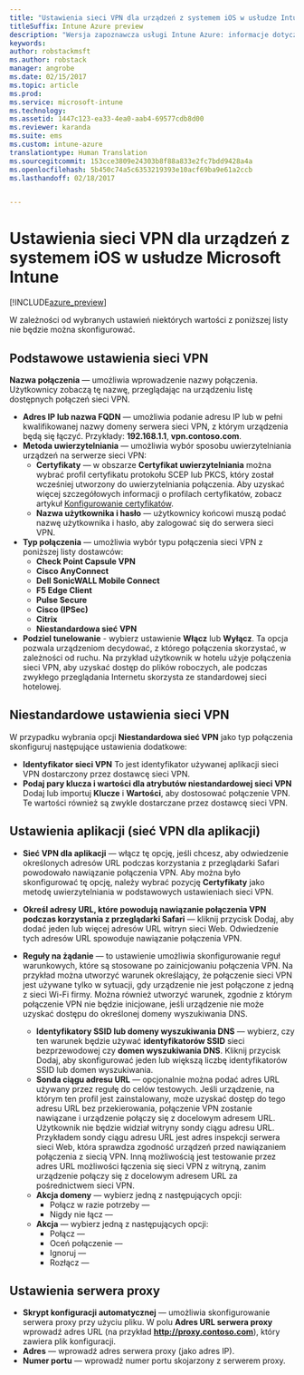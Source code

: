 ```yaml
---
title: "Ustawienia sieci VPN dla urządzeń z systemem iOS w usłudze Intune"
titleSuffix: Intune Azure preview
description: "Wersja zapoznawcza usługi Intune Azure: informacje dotyczące ustawień usługi Intune służących do konfigurowania połączeń sieci VPN na urządzeniach z systemem iOS."
keywords: 
author: robstackmsft
ms.author: robstack
manager: angrobe
ms.date: 02/15/2017
ms.topic: article
ms.prod: 
ms.service: microsoft-intune
ms.technology: 
ms.assetid: 1447c123-ea33-4ea0-aab4-69577cdb8d00
ms.reviewer: karanda
ms.suite: ems
ms.custom: intune-azure
translationtype: Human Translation
ms.sourcegitcommit: 153cce3809e24303b8f88a833e2fc7bdd9428a4a
ms.openlocfilehash: 5b450c74a5c6353219393e10acf69ba9e61a2ccb
ms.lasthandoff: 02/18/2017


---
```


# <a name="vpn-settings-for-ios-devices-in-microsoft-intune"></a>Ustawienia sieci VPN dla urządzeń z systemem iOS w usłudze Microsoft Intune

[!INCLUDE[azure_preview](../includes/azure_preview.md)]

W zależności od wybranych ustawień niektórych wartości z poniższej listy nie będzie można skonfigurować.

## <a name="base-vpn-settings"></a>Podstawowe ustawienia sieci VPN


**Nazwa połączenia** — umożliwia wprowadzenie nazwy połączenia. Użytkownicy zobaczą tę nazwę, przeglądając na urządzeniu listę dostępnych połączeń sieci VPN.
- **Adres IP lub nazwa FQDN** — umożliwia podanie adresu IP lub w pełni kwalifikowanej nazwy domeny serwera sieci VPN, z którym urządzenia będą się łączyć. Przykłady: **192.168.1.1**, **vpn.contoso.com**.
- **Metoda uwierzytelniania** — umożliwia wybór sposobu uwierzytelniania urządzeń na serwerze sieci VPN:
    - **Certyfikaty** — w obszarze **Certyfikat uwierzytelniania** można wybrać profil certyfikatu protokołu SCEP lub PKCS, który został wcześniej utworzony do uwierzytelniania połączenia. Aby uzyskać więcej szczegółowych informacji o profilach certyfikatów, zobacz artykuł [Konfigurowanie certyfikatów](how-to-configure-certificates.md).
    - **Nazwa użytkownika i hasło** — użytkownicy końcowi muszą podać nazwę użytkownika i hasło, aby zalogować się do serwera sieci VPN.
- **Typ połączenia** — umożliwia wybór typu połączenia sieci VPN z poniższej listy dostawców:
    - **Check Point Capsule VPN**
    - **Cisco AnyConnect**
    - **Dell SonicWALL Mobile Connect**
    - **F5 Edge Client**
    - **Pulse Secure**
    - **Cisco (IPSec)**
    - **Citrix**
    - **Niestandardowa sieć VPN**
- **Podziel tunelowanie** - wybierz ustawienie **Włącz** lub **Wyłącz**. Ta opcja pozwala urządzeniom decydować, z którego połączenia skorzystać, w zależności od ruchu. Na przykład użytkownik w hotelu użyje połączenia sieci VPN, aby uzyskać dostęp do plików roboczych, ale podczas zwykłego przeglądania Internetu skorzysta ze standardowej sieci hotelowej.


## <a name="custom-vpn-settings"></a>Niestandardowe ustawienia sieci VPN

W przypadku wybrania opcji **Niestandardowa sieć VPN** jako typ połączenia skonfiguruj następujące ustawienia dodatkowe:

- **Identyfikator sieci VPN** To jest identyfikator używanej aplikacji sieci VPN dostarczony przez dostawcę sieci VPN.
- **Podaj pary klucza i wartości dla atrybutów niestandardowej sieci VPN** Dodaj lub importuj **Klucze** i **Wartości**, aby dostosować połączenie VPN. Te wartości również są zwykle dostarczane przez dostawcę sieci VPN.

## <a name="apps-per-app-vpn-settings"></a>Ustawienia aplikacji (sieć VPN dla aplikacji)

- **Sieć VPN dla aplikacji** — włącz tę opcję, jeśli chcesz, aby odwiedzenie określonych adresów URL podczas korzystania z przeglądarki Safari powodowało nawiązanie połączenia VPN. Aby można było skonfigurować tę opcję, należy wybrać pozycję **Certyfikaty** jako metodę uwierzytelniania w podstawowych ustawieniach sieci VPN.
- **Określ adresy URL, które powodują nawiązanie połączenia VPN podczas korzystania z przeglądarki Safari** — kliknij przycisk Dodaj, aby dodać jeden lub więcej adresów URL witryn sieci Web. Odwiedzenie tych adresów URL spowoduje nawiązanie połączenia VPN.

- **Reguły na żądanie** — to ustawienie umożliwia skonfigurowanie reguł warunkowych, które są stosowane po zainicjowaniu połączenia VPN. Na przykład można utworzyć warunek określający, że połączenie sieci VPN jest używane tylko w sytuacji, gdy urządzenie nie jest połączone z jedną z sieci Wi-Fi firmy. Można również utworzyć warunek, zgodnie z którym połączenie VPN nie będzie inicjowane, jeśli urządzenie nie może uzyskać dostępu do określonej domeny wyszukiwania DNS.

    - **Identyfikatory SSID lub domeny wyszukiwania DNS** — wybierz, czy ten warunek będzie używać **identyfikatorów SSID** sieci bezprzewodowej czy **domen wyszukiwania DNS**. Kliknij przycisk Dodaj, aby skonfigurować jeden lub większą liczbę identyfikatorów SSID lub domen wyszukiwania.
    - **Sonda ciągu adresu URL** — opcjonalnie można podać adres URL używany przez regułę do celów testowych. Jeśli urządzenie, na którym ten profil jest zainstalowany, może uzyskać dostęp do tego adresu URL bez przekierowania, połączenie VPN zostanie nawiązane i urządzenie połączy się z docelowym adresem URL. Użytkownik nie będzie widział witryny sondy ciągu adresu URL. Przykładem sondy ciągu adresu URL jest adres inspekcji serwera sieci Web, która sprawdza zgodność urządzeń przed nawiązaniem połączenia z siecią VPN. Inną możliwością jest testowanie przez adres URL możliwości łączenia się sieci VPN z witryną, zanim urządzenie połączy się z docelowym adresem URL za pośrednictwem sieci VPN.
    - **Akcja domeny** — wybierz jedną z następujących opcji:
        - Połącz w razie potrzeby — 
        - Nigdy nie łącz — 
    - **Akcja** — wybierz jedną z następujących opcji:
        - Połącz — 
        - Oceń połączenie — 
        - Ignoruj — 
        - Rozłącz — 


## <a name="proxy-settings"></a>Ustawienia serwera proxy

- **Skrypt konfiguracji automatycznej** — umożliwia skonfigurowanie serwera proxy przy użyciu pliku. W polu **Adres URL serwera proxy** wprowadź adres URL (na przykład **http://proxy.contoso.com**), który zawiera plik konfiguracji.
- **Adres** — wprowadź adres serwera proxy (jako adres IP).
- **Numer portu** — wprowadź numer portu skojarzony z serwerem proxy.

